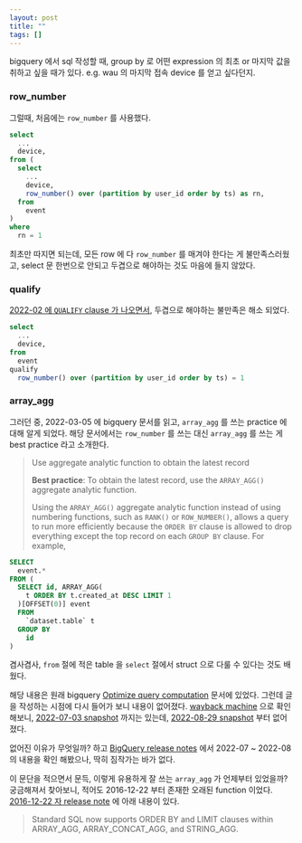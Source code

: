 ```yaml
---
layout: post
title: ""
tags: []
---
```


bigquery 에서 sql 작성할 때, group by 로 어떤 expression 의 최초 or 마지막 값을 취하고 싶을 때가 있다. e.g. wau 의 마지막 접속 device 를 얻고 싶다던지.

### row_number

그럴때, 처음에는 `row_number` 를 사용했다.

```sql
select
  ...
  device,
from (
  select
    ...
    device,
    row_number() over (partition by user_id order by ts) as rn,
  from
    event
)
where
  rn = 1
```

최초만 따지면 되는데, 모든 row 에 다 `row_number` 를 매겨야 한다는 게 불만족스러웠고, select 문 한번으로 안되고 두겹으로 해야하는 것도 마음에 들지 않았다.

### qualify

[2022-02 에 `QUALIFY` clause 가 나오면서](https://cloud.google.com/bigquery/docs/release-notes#February_14_2022), 두겹으로 해야하는 불만족은 해소 되었다.

```sql
select
  ...
  device,
from
  event
qualify
  row_number() over (partition by user_id order by ts) = 1
```

### array_agg

그러던 중, 2022-03-05 에 bigquery 문서를 읽고, `array_agg` 를 쓰는 practice 에 대해 알게 되었다. 해당 문서에서는 `row_number` 를 쓰는 대신 `array_agg` 를 쓰는 게 best practice 라고 소개한다.

> Use aggregate analytic function to obtain the latest record
> 
> **Best practice**: To obtain the latest record, use the `ARRAY_AGG()` aggregate analytic function.
> 
> Using the `ARRAY_AGG()` aggregate analytic function instead of using numbering functions, such as `RANK()` or `ROW_NUMBER()`, allows a query to run more efficiently because the `ORDER BY` clause is allowed to drop everything except the top record on each `GROUP BY` clause. For example,
```sql
SELECT
  event.*
FROM (
  SELECT id, ARRAY_AGG(
    t ORDER BY t.created_at DESC LIMIT 1
  )[OFFSET(0)] event
  FROM
    `dataset.table` t
  GROUP BY
    id
)
```

겸사겸사, `from` 절에 적은 table 을 `select` 절에서 struct 으로 다룰 수 있다는 것도 배웠다.

해당 내용은 원래 bigquery [Optimize query computation](https://cloud.google.com/bigquery/docs/best-practices-performance-compute) 문서에 있었다. 그런데 글을 작성하는 시점에 다시 들어가 보니 내용이 없어졌다. [wayback machine](https://web.archive.org/web/20220501000000*/https://cloud.google.com/bigquery/docs/best-practices-performance-compute) 으로 확인 해보니, [2022-07-03 snapshot](https://web.archive.org/web/20220703045100/https://cloud.google.com/bigquery/docs/best-practices-performance-compute#use_aggregate_analytic_function_to_obtain_the_latest_record) 까지는 있는데, [2022-08-29 snapshot](https://web.archive.org/web/20220829114913/https://cloud.google.com/bigquery/docs/best-practices-performance-compute) 부터 없어졌다.   

없어진 이유가 무엇일까? 하고 [BigQuery release notes](https://cloud.google.com/bigquery/docs/release-notes) 에서 2022-07 ~ 2022-08 의 내용을 확인 해봤으나, 딱히 짐작가는 바가 없다.

이 문단을 적으면서 문득, 이렇게 유용하게 잘 쓰는 `array_agg` 가 언제부터 있었을까? 궁금해져서 찾아보니, 적어도 2016-12-22 부터 존재한 오래된 function 이었다. [2016-12-22 자 release note](https://cloud.google.com/bigquery/docs/release-notes#December_22_2016) 에 아래 내용이 있다.

> Standard SQL now supports ORDER BY and LIMIT clauses within ARRAY_AGG, ARRAY_CONCAT_AGG, and STRING_AGG.
